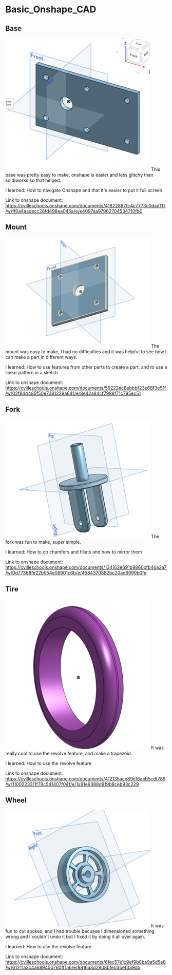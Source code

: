 # Basic_Onshape_CAD

## Base

<img src="https://github.com/vcraghe32/Basic_Onshape_CAD/blob/master/folder_name/baseimage.png" width="450">
This base was pretty easy to make, onshape is easier and less glitchy than soldiworks so that helped.

I learned: How to navigate Onshape and that it's easier to put it full screen.

Link to onshape document: https://cvilleschools.onshape.com/documents/41822887fc4c7773c0dad117/w/ff0a4aadecc28fd498ea045a/e/e4097aa97962704534710fb0

## Mount

<img src="https://github.com/vcraghe32/Basic_Onshape_CAD/blob/master/folder_name/mountimage.png" width="450">
The mount was easy to make, I had no difficulties and it was helpful to see how I can make a part in different ways.

I learned: How to use features from other parts to create a part, and to use a linear pattern in a sketch.

Link to onshape document: https://cvilleschools.onshape.com/documents/56222ec8ebbbf23e68f3e51f/w/02f844485f50e7381229a641/e/8e42a84cf7988f71c795ec51

## Fork

<img src="https://github.com/vcraghe32/Basic_Onshape_CAD/blob/master/fork%20image.png" width="450">
The fork was fun to make, super simple.

I learned: How to do chamfers and fillets and how to mirror them

Link to onshape document: https://cvilleschools.onshape.com/documents/134162e691b9860cfb46a2a7/w/0d77368fe22b954e08901c6b/e/4584370882bc20ad6990b0fe


## Tire

<img src="https://github.com/vcraghe32/Basic_Onshape_CAD/blob/master/tireimage.png" width="450">
It was really cool to use the revolve feature, and make a trapezoid.

I learned: How to use the revolve feature

Link to onshape document: https://cvilleschools.onshape.com/documents/412135ace89e16aeb5cdf789/w/1100223311f79c541407f04f/e/1a91e9388d919b8ceb93c229

## Wheel

<img src="https://github.com/vcraghe32/Basic_Onshape_CAD/blob/master/folder_name/wheelimage.png" width="450">
It was fun to cut spokes, and I had trouble becuase I dimensioned something wrong and I couldn't undo it but I fixed it by doing it all over again.

I learned: How to use the revolve feature

Link to onshape document: https://cvilleschools.onshape.com/documents/6fec57e1c9ef9b8ba9a5d5e8/w/61211a3c4a689450760ff1a6/e/8816a3d2908bfe03bef339db
